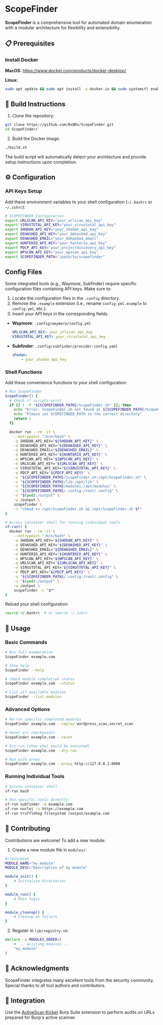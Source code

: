 # ScopeFinder

**ScopeFinder** is a comprehensive tool for automated domain enumeration with a modular architecture for flexibility and extensibility.

## 📋 Prerequisites

### Install Docker

**MacOS:**
https://www.docker.com/products/docker-desktop/

**Linux:**
```bash
sudo apt update && sudo apt install -y docker.io && sudo systemctl enable docker --now && sudo usermod -aG docker $USER
```

## 🔨 Build Instructions

1. Clone the repository:
```bash
git clone https://github.com/0xQRx/ScopeFinder.git
cd ScopeFinder/
```

2. Build the Docker image:
```bash
./build.sh
```

The build script will automatically detect your architecture and provide setup instructions upon completion.

## ⚙️ Configuration

### API Keys Setup

Add these environment variables to your shell configuration (`~/.bashrc` or `~/.zshrc`):

```bash
# SCOPEFINDER Configuration
export URLSCAN_API_KEY="your_urlscan_api_key"
export VIRUSTOTAL_API_KEY="your_virustotal_api_key"
export SHODAN_API_KEY="your_shodan_api_key"
export DEHASHED_API_KEY="your_dehashed_api_key"
export DEHASHED_EMAIL="your_dehashed_email"
export HUNTERIO_API_KEY="your_hunterio_api_key"
export PDCP_API_KEY="your_projectdiscovery_api_key"
export WPSCAN_API_KEY="your_wpscan_api_key"
export SCOPEFINDER_PATH="/path/to/scopefinder"
```

## Config Files

Some integrated tools (e.g., Waymore, Subfinder) require specific configuration files containing API keys. Make sure to:

1. Locate the configuration files in the `.config` directory.
2. Remove the `.example` extension (i.e., rename `config.yml.example` to `config.yml`, etc.).
3. Insert your API keys in the corresponding fields.

- **Waymore**: 
  `.config/waymore/config.yml`
  ```yaml
  URLSCAN_API_KEY: your_urlscan_api_key
  VIRUSTOTAL_API_KEY: your_virustotal_api_key
  ```
- **Subfinder**: 
  `.config/subfinder/provider-config.yaml`
  ```yaml
  shodan:
      - your_shodan_api_key
  ```

### Shell Functions

Add these convenience functions to your shell configuration:

```bash
# Run ScopeFinder
ScopeFinder() {
  # Check if scripts exist
  if [[ ! -f "${SCOPEFINDER_PATH}/ScopeFinder.sh" ]]; then
    echo "Error: ScopeFinder.sh not found at ${SCOPEFINDER_PATH}/ScopeFinder.sh"
    echo "Please set SCOPEFINDER_PATH to the correct directory"
    return 1
  fi

  docker run --rm -it \
    --entrypoint "/bin/bash" \
    -e SHODAN_API_KEY="${SHODAN_API_KEY}" \
    -e DEHASHED_API_KEY="${DEHASHED_API_KEY}" \
    -e DEHASHED_EMAIL="${DEHASHED_EMAIL}" \
    -e HUNTERIO_API_KEY="${HUNTERIO_API_KEY}" \
    -e WPSCAN_API_KEY="${WPSCAN_API_KEY}" \
    -e URLSCAN_API_KEY="${URLSCAN_API_KEY}" \
    -e VIRUSTOTAL_API_KEY="${VIRUSTOTAL_API_KEY}" \
    -e PDCP_API_KEY="${PDCP_API_KEY}" \
    -v "${SCOPEFINDER_PATH}/ScopeFinder.sh:/opt/ScopeFinder.sh" \
    -v "${SCOPEFINDER_PATH}/lib:/opt/lib" \
    -v "${SCOPEFINDER_PATH}/modules:/opt/modules" \
    -v "${SCOPEFINDER_PATH}/.config:/root/.config" \
    -v "$(pwd):/output" \
    -w /output \
    scopefinder \
    -c "chmod +x /opt/ScopeFinder.sh && /opt/ScopeFinder.sh $*"
}

# Access container shell for running individual tools
sf-run() {
  docker run --rm -it \
    --entrypoint "/bin/bash" \
    -e SHODAN_API_KEY="${SHODAN_API_KEY}" \
    -e DEHASHED_API_KEY="${DEHASHED_API_KEY}" \
    -e DEHASHED_EMAIL="${DEHASHED_EMAIL}" \
    -e HUNTERIO_API_KEY="${HUNTERIO_API_KEY}" \
    -e WPSCAN_API_KEY="${WPSCAN_API_KEY}" \
    -e URLSCAN_API_KEY="${URLSCAN_API_KEY}" \
    -e VIRUSTOTAL_API_KEY="${VIRUSTOTAL_API_KEY}" \
    -e PDCP_API_KEY="${PDCP_API_KEY}" \
    -v "${SCOPEFINDER_PATH}/.config:/root/.config" \
    -v "$(pwd):/output" \
    -w /output \
    scopefinder -c "$*"
}
```

Reload your shell configuration:
```bash
source ~/.bashrc  # or source ~/.zshrc
```

## 📖 Usage

### Basic Commands

```bash
# Run full enumeration
ScopeFinder example.com

# Show help
ScopeFinder --help

# Check module completion status
ScopeFinder example.com --status

# List all available modules
ScopeFinder --list-modules
```

### Advanced Options

```bash
# Re-run specific completed modules
ScopeFinder example.com --replay wordpress_scan,secret_scan

# Reset all checkpoints
ScopeFinder example.com --reset

# Dry run (show what would be executed)
ScopeFinder example.com --dry-run

# Run with proxy
ScopeFinder example.com --proxy http://127.0.0.1:8080
```

### Running Individual Tools

```bash
# Access container shell
sf-run bash

# Run specific tools directly
sf-run subfinder -d example.com
sf-run nuclei -u https://example.com
sf-run trufflehog filesystem /output/example.com
```

## 🤝 Contributing

Contributions are welcome! To add a new module:

1. Create a new module file in `modules/`:
```bash
#!/bin/bash
MODULE_NAME="my_module"
MODULE_DESC="Description of my module"

module_init() {
    # Initialize directories
}

module_run() {
    # Main logic
}

module_cleanup() {
    # Cleanup on failure
}
```

2. Register in `lib/registry.sh`:
```bash
declare -a MODULES_ORDER=(
    # ... existing modules ...
    "my_module"
)
```

## 🙏 Acknowledgments

ScopeFinder integrates many excellent tools from the security community. Special thanks to all tool authors and contributors.

## 🔗 Integration

Use the [ActiveScan Kicker](https://github.com/0xQRx/BurpPlugins/tree/master/ActiveScanKicker) Burp Suite extension to perform audits on URLs prepared for Burp's active scanner.
